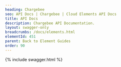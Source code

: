 ```yaml
---
heading: Chargebee
seo: API Docs | Chargebee | Cloud Elements API Docs
title: API Docs
description: Chargebee API Documentation.
layout: swagger-only
breadcrumbs: /docs/elements.html
elementId: 451
parent: Back to Element Guides
order: 90
---
```


{% include swagger.html %}
